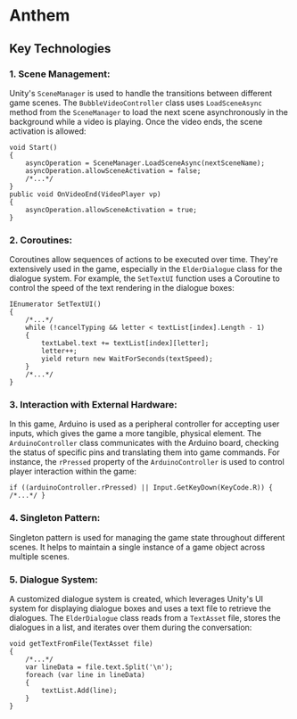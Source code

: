 # Anthem

## Key Technologies
### 1. Scene Management:
Unity's `SceneManager` is used to handle the transitions between different game scenes. The `BubbleVideoController` class uses `LoadSceneAsync` method from the `SceneManager` to load the next scene asynchronously in the background while a video is playing. Once the video ends, the scene activation is allowed:
```
void Start()
{
    asyncOperation = SceneManager.LoadSceneAsync(nextSceneName);
    asyncOperation.allowSceneActivation = false;
    /*...*/
}
public void OnVideoEnd(VideoPlayer vp)
{
    asyncOperation.allowSceneActivation = true;
}
```

### 2. Coroutines:
Coroutines allow sequences of actions to be executed over time. They're extensively used in the game, especially in the `ElderDialogue` class for the dialogue system. For example, the `SetTextUI` function uses a Coroutine to control the speed of the text rendering in the dialogue boxes:
```
IEnumerator SetTextUI()
{
    /*...*/
    while (!cancelTyping && letter < textList[index].Length - 1)
    {
        textLabel.text += textList[index][letter];
        letter++;
        yield return new WaitForSeconds(textSpeed);
    }
    /*...*/
}
```

### 3. Interaction with External Hardware:
In this game, Arduino is used as a peripheral controller for accepting user inputs, which gives the game a more tangible, physical element. The `ArduinoController` class communicates with the Arduino board, checking the status of specific pins and translating them into game commands. For instance, the `rPressed` property of the `ArduinoController` is used to control player interaction within the game:
```
if ((arduinoController.rPressed) || Input.GetKeyDown(KeyCode.R)) { /*...*/ }
```

### 4. Singleton Pattern:
Singleton pattern is used for managing the game state throughout different scenes. It helps to maintain a single instance of a game object across multiple scenes.

### 5. Dialogue System:
A customized dialogue system is created, which leverages Unity's UI system for displaying dialogue boxes and uses a text file to retrieve the dialogues. The `ElderDialogue` class reads from a  `TextAsset` file, stores the dialogues in a list, and iterates over them during the conversation:
```
void getTextFromFile(TextAsset file)
{
    /*...*/
    var lineData = file.text.Split('\n');
    foreach (var line in lineData)
    {
        textList.Add(line);
    }
}
```

